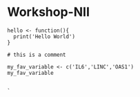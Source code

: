# Workshop-NII


```{R Basics}
hello <- function(){
  print('Hello World')
}

# this is a comment

my_fav_variable <- c('IL6','LINC','OAS1')
my_fav_variable


`
